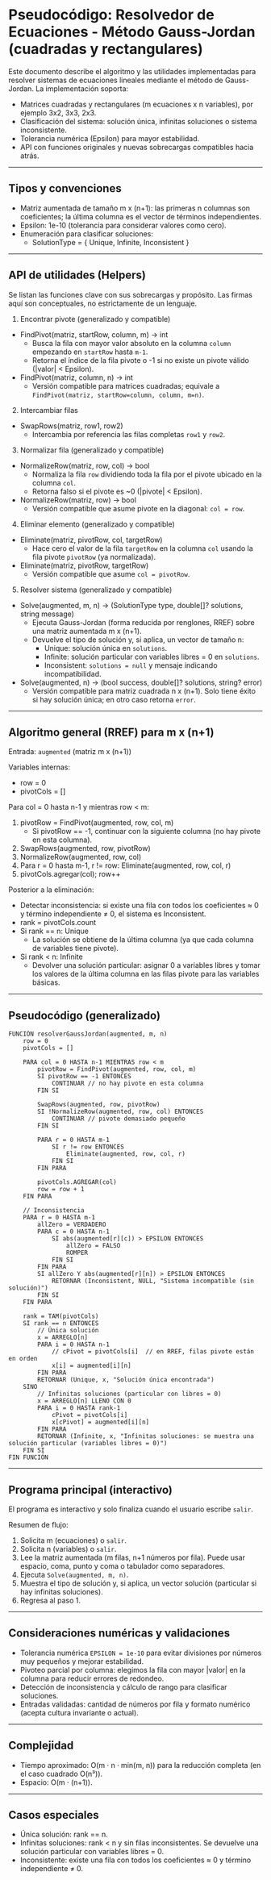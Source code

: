 ﻿# Pseudocódigo: Resolvedor de Ecuaciones - Método Gauss-Jordan (cuadradas y rectangulares)

Este documento describe el algoritmo y las utilidades implementadas para resolver sistemas de ecuaciones lineales mediante el método de Gauss-Jordan. La implementación soporta:
- Matrices cuadradas y rectangulares (m ecuaciones x n variables), por ejemplo 3x2, 3x3, 2x3.
- Clasificación del sistema: solución única, infinitas soluciones o sistema inconsistente.
- Tolerancia numérica (Epsilon) para mayor estabilidad.
- API con funciones originales y nuevas sobrecargas compatibles hacia atrás.

---

## Tipos y convenciones
- Matriz aumentada de tamaño m x (n+1): las primeras n columnas son coeficientes; la última columna es el vector de términos independientes.
- Epsilon: 1e-10 (tolerancia para considerar valores como cero).
- Enumeración para clasificar soluciones:
  - SolutionType = { Unique, Infinite, Inconsistent }

---

## API de utilidades (Helpers)

Se listan las funciones clave con sus sobrecargas y propósito. Las firmas aquí son conceptuales, no estrictamente de un lenguaje.

1) Encontrar pivote (generalizado y compatible)
- FindPivot(matriz, startRow, column, m) -> int
  - Busca la fila con mayor valor absoluto en la columna `column` empezando en `startRow` hasta `m-1`.
  - Retorna el índice de la fila pivote o -1 si no existe un pivote válido (|valor| < Epsilon).
- FindPivot(matriz, column, n) -> int
  - Versión compatible para matrices cuadradas; equivale a `FindPivot(matriz, startRow=column, column, m=n)`.

2) Intercambiar filas
- SwapRows(matriz, row1, row2)
  - Intercambia por referencia las filas completas `row1` y `row2`.

3) Normalizar fila (generalizado y compatible)
- NormalizeRow(matriz, row, col) -> bool
  - Normaliza la fila `row` dividiendo toda la fila por el pivote ubicado en la columna `col`.
  - Retorna falso si el pivote es ~0 (|pivote| < Epsilon).
- NormalizeRow(matriz, row) -> bool
  - Versión compatible que asume pivote en la diagonal: `col = row`.

4) Eliminar elemento (generalizado y compatible)
- Eliminate(matriz, pivotRow, col, targetRow)
  - Hace cero el valor de la fila `targetRow` en la columna `col` usando la fila pivote `pivotRow` (ya normalizada).
- Eliminate(matriz, pivotRow, targetRow)
  - Versión compatible que asume `col = pivotRow`.

5) Resolver sistema (generalizado y compatible)
- Solve(augmented, m, n) -> (SolutionType type, double[]? solutions, string message)
  - Ejecuta Gauss-Jordan (forma reducida por renglones, RREF) sobre una matriz aumentada m x (n+1).
  - Devuelve el tipo de solución y, si aplica, un vector de tamaño n:
    - Unique: solución única en `solutions`.
    - Infinite: solución particular con variables libres = 0 en `solutions`.
    - Inconsistent: `solutions = null` y mensaje indicando incompatibilidad.
- Solve(augmented, n) -> (bool success, double[]? solutions, string? error)
  - Versión compatible para matriz cuadrada n x (n+1). Solo tiene éxito si hay solución única; en otro caso retorna `error`.

---

## Algoritmo general (RREF) para m x (n+1)

Entrada: `augmented` (matriz m x (n+1))

Variables internas:
- row = 0
- pivotCols = []

Para col = 0 hasta n-1 y mientras row < m:
1. pivotRow = FindPivot(augmented, row, col, m)
   - Si pivotRow == -1, continuar con la siguiente columna (no hay pivote en esta columna).
2. SwapRows(augmented, row, pivotRow)
3. NormalizeRow(augmented, row, col)
4. Para r = 0 hasta m-1, r != row: Eliminate(augmented, row, col, r)
5. pivotCols.agregar(col); row++

Posterior a la eliminación:
- Detectar inconsistencia: si existe una fila con todos los coeficientes ≈ 0 y término independiente ≠ 0, el sistema es Inconsistent.
- rank = pivotCols.count
- Si rank == n: Unique
  - La solución se obtiene de la última columna (ya que cada columna de variables tiene pivote).
- Si rank < n: Infinite
  - Devolver una solución particular: asignar 0 a variables libres y tomar los valores de la última columna en las filas pivote para las variables básicas.

---

## Pseudocódigo (generalizado)

```
FUNCIÓN resolverGaussJordan(augmented, m, n)
    row = 0
    pivotCols = []

    PARA col = 0 HASTA n-1 MIENTRAS row < m
        pivotRow = FindPivot(augmented, row, col, m)
        SI pivotRow == -1 ENTONCES
            CONTINUAR // no hay pivote en esta columna
        FIN SI

        SwapRows(augmented, row, pivotRow)
        SI !NormalizeRow(augmented, row, col) ENTONCES
            CONTINUAR // pivote demasiado pequeño
        FIN SI

        PARA r = 0 HASTA m-1
            SI r != row ENTONCES
                Eliminate(augmented, row, col, r)
            FIN SI
        FIN PARA

        pivotCols.AGREGAR(col)
        row = row + 1
    FIN PARA

    // Inconsistencia
    PARA r = 0 HASTA m-1
        allZero = VERDADERO
        PARA c = 0 HASTA n-1
            SI abs(augmented[r][c]) > EPSILON ENTONCES
                allZero = FALSO
                ROMPER
            FIN SI
        FIN PARA
        SI allZero Y abs(augmented[r][n]) > EPSILON ENTONCES
            RETORNAR (Inconsistent, NULL, "Sistema incompatible (sin solución)")
        FIN SI
    FIN PARA

    rank = TAM(pivotCols)
    SI rank == n ENTONCES
        // Única solución
        x = ARREGLO[n]
        PARA i = 0 HASTA n-1
            // cPivot = pivotCols[i]  // en RREF, filas pivote están en orden
            x[i] = augmented[i][n]
        FIN PARA
        RETORNAR (Unique, x, "Solución única encontrada")
    SINO
        // Infinitas soluciones (particular con libres = 0)
        x = ARREGLO[n] LLENO CON 0
        PARA i = 0 HASTA rank-1
            cPivot = pivotCols[i]
            x[cPivot] = augmented[i][n]
        FIN PARA
        RETORNAR (Infinite, x, "Infinitas soluciones: se muestra una solución particular (variables libres = 0)")
    FIN SI
FIN FUNCIÓN
```

---

## Programa principal (interactivo)
El programa es interactivo y solo finaliza cuando el usuario escribe `salir`.

Resumen de flujo:
1. Solicita m (ecuaciones) o `salir`.
2. Solicita n (variables) o `salir`.
3. Lee la matriz aumentada (m filas, n+1 números por fila). Puede usar espacio, coma, punto y coma o tabulador como separadores.
4. Ejecuta `Solve(augmented, m, n)`.
5. Muestra el tipo de solución y, si aplica, un vector solución (particular si hay infinitas soluciones).
6. Regresa al paso 1.

---

## Consideraciones numéricas y validaciones
- Tolerancia numérica `EPSILON = 1e-10` para evitar divisiones por números muy pequeños y mejorar estabilidad.
- Pivoteo parcial por columna: elegimos la fila con mayor |valor| en la columna para reducir errores de redondeo.
- Detección de inconsistencia y cálculo de rango para clasificar soluciones.
- Entradas validadas: cantidad de números por fila y formato numérico (acepta cultura invariante o actual).

---

## Complejidad
- Tiempo aproximado: O(m · n · min(m, n)) para la reducción completa (en el caso cuadrado O(n³)).
- Espacio: O(m · (n+1)).

---

## Casos especiales
- Única solución: rank == n.
- Infinitas soluciones: rank < n y sin filas inconsistentes. Se devuelve una solución particular con variables libres = 0.
- Inconsistente: existe una fila con todos los coeficientes ≈ 0 y término independiente ≠ 0.